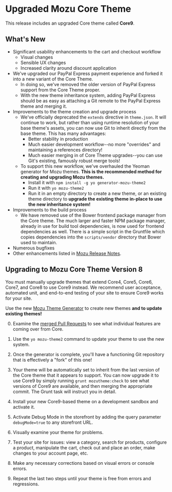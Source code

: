 ﻿# Upgraded Mozu Core Theme

This release includes an upgraded Core theme called **Core9**.

## What's New

* Significant usability enhancements to the cart and checkout workflow
   - Visual changes
   - Sensible UX changes
   - Increased clarity around discount application
* We've upgraded our PayPal Express payment experience and forked it into a new variant of the Core Theme.
   - In doing so, we've removed the older version of PayPal Express support from the Core Theme proper.
   - With the new theme inheritance system, adding PayPal Express should be as easy as attaching a Git remote to the PayPal Express theme and merging it.
* Improvements to the theme creation and upgrade process
   - We've officially deprecated the `extends` directive in `theme.json`. It will continue to work, but rather than using runtime resolution of your base theme's assets, you can now use Git to inherit directly from the base theme. This has many advantages:
     - Better stability in production
     - Much easier development workflow--no more "overrides" and maintaining a references directory!
     - Much easier merging in of Core Theme upgrades--you can use Git's existing, famously robust merge tools!
   - To support this new workflow, we've overhauled the Yeoman generator for Mozu themes. **This is the recommended method for creating and upgrading Mozu themes.**
     - Install it with `npm install -g yo generator-mozu-theme2`
     - Run it with `yo mozu-theme2`
     - Run it in an empty directory to create a new theme, or an existing theme directory to **upgrade the existing theme in-place to use the new inheritance system!**
* Improvements to the build process
   - We have removed use of the Bower frontend package manager from the Core theme. The much larger and faster NPM package manager, already in use for build tool dependencies, is now used for frontend dependencies as well. There is a simple script in the Gruntfile which copies dependencies into the `scripts/vendor` directory that Bower used to maintain.
* Numerous bugfixes
* Other enhancements listed in [Mozu Release Notes](http://developer.mozu.com/sites/default/files/feeds/learn/article_files/MozuQ32015ReleaseNotes.pdf).

## Upgrading to Mozu Core Theme Version 8

You must manually upgrade themes that extend Core4, Core5, Core6, Core7, and Core8 to use Core9 instead. We recommend user acceptance, automated unit, and end-to-end testing of your site to ensure Core9 works for your site.

Use the new [Mozu Theme Generator](http://npmjs.com/package/generator-mozu-theme2) to create new themes **and to update existing themes!**

0. Examine the [merged Pull Requests](pulls?q=is%3Apr+is%3Aclosed+milestone%3Acore9) to see what individual features are coming over from Core.

0. Use the `yo mozu-theme2` command to update your theme to use the new system.

0. Once the generator is complete, you'll have a functioning Git repository that is effectively a "fork" of this one!

0. Your theme will be automatically set to inherit from the last version of the Core theme that it appears to support. You can now upgrade it to use Core9 by simply running `grunt mozutheme:check` to see what versions of Core9 are available, and then merging the appropriate commit. The Grunt task will instruct you in detail.

0. Install your new Core9-based theme on a development sandbox and activate it.

0. Activate Debug Mode in the storefront by adding the query parameter `debugMode=true` to any storefront URL.

0. Visually examine your theme for problems. 

0. Test your site for issues: view a category, search for products, configure a product, manipulate the cart, check out and place an order, make changes to your account page, etc.

0. Make any necessary corrections based on visual errors or console errors.

0. Repeat the last two steps until your theme is free from errors and regressions.

